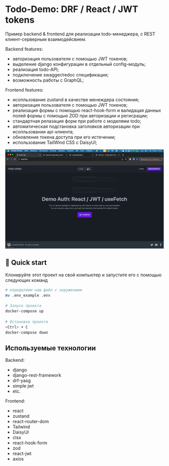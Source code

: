 # Todo-Demo: DRF / React / JWT tokens

Пример backend & frontend для реализации todo-менеджера, с REST клиент-серверным взаимодейсвием.

Backend features: 
- авторизация пользователя с помощью JWT токенов;
- выделение django конфигурации в отдельный config-модуль;
- реализация todo-API;
- подключение swagger/redoc спецификации;
- возможность работы с GraphQL;

Frontend features:
- исопльзование zustand в качестве менеждера состояния;
- авторизация пользователя с помощью JWT токенов;
- реализация формы с помощью react-hook-form и валидацая данных полей формы с помощью ZOD при авторизации и регисрации;
- стандартная релазация форм при работе с моделями todo;
- автоматическая подстановка заголовков авторизации при исопльзовании api-клиента;
- обновление токена доступа при его истечении;
- использование TailWind CSS c DaisyUI;

![examples](./example.gif)

## 🚀 Quick start

Клонируйте этот проект на свой компьютер и запустите его с помощью следующих команд

```sh
# определяем наш файл с окружением
mv .env_example .env

# Запуск проекта
docker-compose up

# Остановка проекта
<Ctrl> + C
docker-compose down
```

## Используемые технологии

Backend:
- django
- django-rest-framework
- drf-yasg
- simple jwt
- etc.

Frontend:
- react
- zustand
- react-router-dom
- Tailwind
- DaisyUI
- clsx
- react-hook-form
- zod
- react-jwt
- axios

